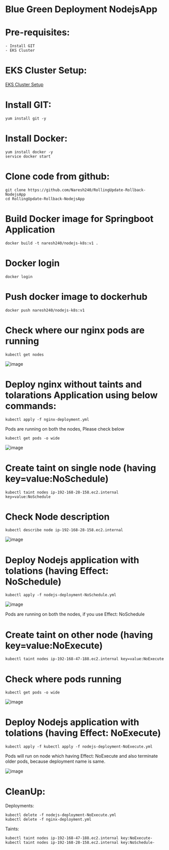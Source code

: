 # Blue Green Deployment NodejsApp

# Pre-requisites:
    - Install GIT
    - EKS Cluster
# EKS Cluster Setup:
  [EKS Cluster Setup](https://github.com/Naresh240/eks-cluster-setup/blob/main/README.md)
# Install GIT:
    yum install git -y
# Install Docker:
    yum install docker -y
    service docker start
# Clone code from github:
    git clone https://github.com/Naresh240/RollingUpdate-Rollback-NodejsApp
    cd RollingUpdate-Rollback-NodejsApp
# Build Docker image for Springboot Application
    docker build -t naresh240/nodejs-k8s:v1 .
# Docker login
    docker login
# Push docker image to dockerhub
    docker push naresh240/nodejs-k8s:v1
# Check where our nginx pods are running
    kubectl get nodes
  ![image](https://user-images.githubusercontent.com/58024415/95653219-adea5880-0b14-11eb-9072-d57604801168.png)
# Deploy nginx without taints and tolarations Application using below commands:
    kubectl apply -f nginx-deployment.yml
  Pods are running on both the nodes, Please check below

    kubectl get pods -o wide
  ![image](https://user-images.githubusercontent.com/58024415/95653271-19342a80-0b15-11eb-885d-33954108802a.png)
# Create taint on single node (having key=value:NoSchedule)
    kubectl taint nodes ip-192-168-28-158.ec2.internal key=value:NoSchedule
# Check Node description
    kubectl describe node ip-192-168-28-158.ec2.internal
  ![image](https://user-images.githubusercontent.com/58024415/95653357-d030a600-0b15-11eb-9543-c7d4f051953f.png)
# Deploy Nodejs application with tolations (having Effect: NoSchedule)
    kubectl apply -f nodejs-deployment-NoSchedule.yml
  ![image](https://user-images.githubusercontent.com/58024415/95653380-f9513680-0b15-11eb-8e1f-217d1efc49a8.png)

Pods are running on both the nodes, if you use Effect: NoSchedule

# Create taint on other node (having key=value:NoExecute)
    kubectl taint nodes ip-192-168-47-188.ec2.internal key=value:NoExecute
# Check where pods running
    kubectl get pods -o wide
  ![image](https://user-images.githubusercontent.com/58024415/95653476-aa57d100-0b16-11eb-808f-9d1b5e11c5da.png)
# Deploy Nodejs application with tolations (having Effect: NoExecute)
    kubectl apply -f kubectl apply -f nodejs-deployment-NoExecute.yml
  Pods will run on node which having Effect: NoExecute and also terminate older pods, because deployment name is same.
  
  ![image](https://user-images.githubusercontent.com/58024415/95653535-07538700-0b17-11eb-9530-7ec030dc8185.png)
# CleanUp:
Deployments:

    kubectl delete -f nodejs-deployment-NoExecute.yml
    kubectl delete -f nginx-deployment.yml

Taints:    

    kubectl taint nodes ip-192-168-47-188.ec2.internal key:NoExecute-
    kubectl taint nodes ip-192-168-28-158.ec2.internal key:NoSchedule-
